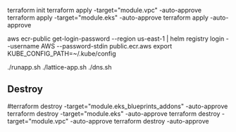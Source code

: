 terraform init
terraform apply -target="module.vpc" -auto-approve
terraform apply -target="module.eks" -auto-approve
terraform apply -auto-approve

aws ecr-public get-login-password --region us-east-1 | helm registry login --username AWS --password-stdin public.ecr.aws
export KUBE_CONFIG_PATH=~/.kube/config



./runapp.sh
./lattice-app.sh
./dns.sh


## Destroy

#terraform destroy -target="module.eks_blueprints_addons" -auto-approve
terraform destroy -target="module.eks" -auto-approve
terraform destroy -target="module.vpc" -auto-approve
terraform destroy -auto-approve